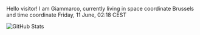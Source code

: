 Hello visitor! I am Giammarco, currently living in space coordinate Brussels and time coordinate Friday, 11 June, 02:18 CEST

![GitHub Stats](https://github-readme-stats.vercel.app/api?username=grcasanova)
